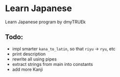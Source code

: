# Learn Japanese
Learn Japanese program by dmyTRUEk



## Todo:
- impl smarter `kana_to_latin`, so that `riyu` -> `ryu`, etc
- print description
- rewrite all using pipes
- extract strings from main into constants
- add more Kanji

